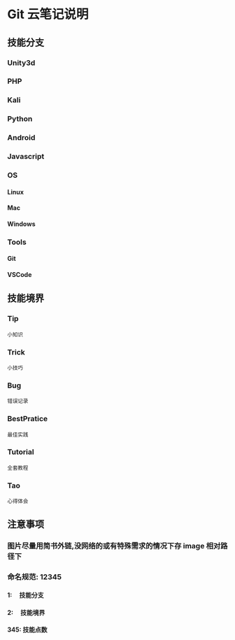 # Git 云笔记说明

## 技能分支

### Unity3d

### PHP

### Kali

### Python

### Android

### Javascript

### OS

#### Linux

#### Mac

#### Windows

### Tools

#### Git

#### VSCode

## 技能境界

### Tip

    小知识

### Trick

    小技巧

### Bug

    错误记录

### BestPratice

    最佳实践

### Tutorial

    全套教程

### Tao​

    心得体会

## 注意事项

### 图片尽量用简书外链,没网络的或有特殊需求的情况下存 image 相对路径下

### 命名规范: 12345

#### 1:     技能分支

#### 2:     技能境界

#### 345: 技能点数
